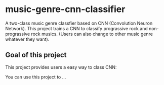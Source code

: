# music-genre-cnn-classifier
A two-class music genre classfier based on CNN (Convolution Neuron Network). This project trains a CNN to classify prograssive rock and non-prograssive rock musics. (Users can also change to other music genre whatever they want).



## Goal of this project

This project provides users a easy way to class  CNN:


You can use this project to ...
